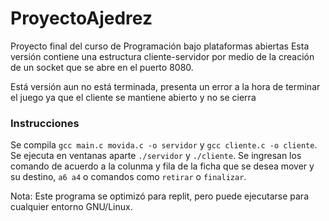 # ProyectoAjedrez
Proyecto final del curso de Programación bajo plataformas abiertas
Esta versión contiene una estructura cliente-servidor por medio de la creación de un socket que se abre en el puerto 8080.

Está versión aun no está terminada, presenta un error a la hora de terminar el juego ya que el cliente se mantiene abierto y no se cierra

### Instrucciones
Se compila `gcc main.c movida.c -o servidor` y `gcc cliente.c -o cliente`. Se ejecuta en ventanas aparte `./servidor` y `./cliente`. Se ingresan los comando de acuerdo a la colunma y fila de la ficha que se desea mover y su destino, `a6 a4` o comandos como `retirar` o `finalizar`.

Nota: Este programa se optimizó para replit, pero puede ejecutarse para cualquier entorno GNU/Linux.
